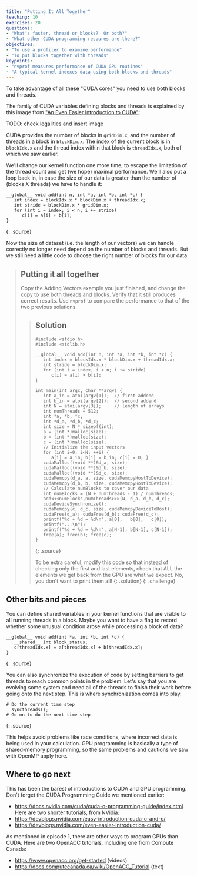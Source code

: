 ```yaml
---
title: "Putting It All Together"
teaching: 10
exercises: 20
questions:
- "What's faster, thread or blocks?  Or both?"
- "What other CUDA programming resoures are there?"
objectives:
- "To use a profiler to examine performance"
- "To put blocks together with threads"
keypoints:
- "nvprof measures performance of CUDA GPU routines"
- "A typical kernel indexes data using both blocks and threads"
---
```


To take advantage of all these "CUDA cores" you need to use both blocks and threads.

The family of CUDA variables defining blocks and threads is explained 
by this image from <a href="https://developer.nvidia.com/blog/even-easier-introduction-cuda/">
"An Even Easier Introduction to CUDA"</a>:

TODO: check legalities and insert image

CUDA provides the number of blocks in `gridDim.x`, and the number of threads in
a block in `blockDim.x`.  The index of the current block is in `blockIdx.x` and
the thread index within that block is `threadIdx.x`, both of which we saw
earlier.

We'll change our kernel function one more time, to escape the limitation of the
thread count and get (we hope) maximal performance.  We'll also put a loop back
in, in case the size of our data is greater than the number of (blocks X
threads) we have to handle it:

~~~
__global__ void add(int n, int *a, int *b, int *c) {
   int index = blockIdx.x * blockDim.x + threadIdx.x;
   int stride = blockDim.x * gridDim.x;
   for (int i = index; i < n; i += stride)
      c[i] = a[i] + b[i];
}
~~~
{: .source}

Now the size of dataset (i.e. the length of our vectors) we can handle
correctly no longer need depend on the number of blocks and threads.  But we
still need a little code to choose the right number of blocks for our data.


> ## Putting it all together
> Copy the Adding Vectors example you just finished, and change the copy to use
> both threads and blocks.  Verify that it still produces correct results.  Use
> `nvprof` to compare the performance to that of the two previous solutions.
> 
> > ## Solution
> > ~~~
> > #include <stdio.h>
> > #include <stdlib.h>
> >
> > __global__ void add(int n, int *a, int *b, int *c) {
> >    int index = blockIdx.x * blockDim.x + threadIdx.x;
> >    int stride = blockDim.x;
> >    for (int i = index; i < n; i += stride)
> >       c[i] = a[i] + b[i];
> > }
> > 
> > int main(int argc, char **argv) {
> >    int a_in = atoi(argv[1]);  // first addend
> >    int b_in = atoi(argv[2]);  // second addend
> >    int N = atoi(argv[3]);     // length of arrays
> >    int numThreads = 512;
> >    int *a, *b, *c;
> >    int *d_a, *d_b, *d_c;
> >    int size = N * sizeof(int);
> >    a = (int *)malloc(size);
> >    b = (int *)malloc(size);
> >    c = (int *)malloc(size);
> >    // Initialize the input vectors
> >    for (int i=0; i<N; ++i) {
> >       a[i] = a_in; b[i] = b_in; c[i] = 0; }
> >    cudaMalloc((void **)&d_a, size);
> >    cudaMalloc((void **)&d_b, size);
> >    cudaMalloc((void **)&d_c, size);
> >    cudaMemcpy(d_a, a, size, cudaMemcpyHostToDevice);
> >    cudaMemcpy(d_b, b, size, cudaMemcpyHostToDevice);
> >    // Calculate numBlocks to cover our data
> >    int numBlocks = (N + numThreads - 1) / numThreads;
> >    add<<<numBlocks,numThreads>>>(N, d_a, d_b, d_c);
> >    cudaDeviceSynchronize();
> >    cudaMemcpy(c, d_c, size, cudaMemcpyDeviceToHost);
> >    cudaFree(d_a); cudaFree(d_b); cudaFree(d_c);
> >    printf("%d + %d = %d\n", a[0],   b[0],   c[0]);
> >    printf("...\n");
> >    printf("%d + %d = %d\n", a[N-1], b[N-1], c[N-1]);
> >    free(a); free(b); free(c);
> > }
> > ~~~
> > {: .source}
> >
> > To be extra careful, modify this code so that instead of checking only the
> > first and last elements, check that ALL the elements we get back from the
> > GPU are what we expect.  No, you don't want to print them all!
> {: .solution}
{: .challenge}

## Other bits and pieces

You can define shared variables in your kernel functions that are visible to
all running threads in a block. Maybe you want to have a flag to record
whether some unusual condition arose while processing a block of data?

~~~
__global__ void add(int *a, int *b, int *c) {
   __shared__ int block_status;
   c[threadIdx.x] = a[threadIdx.x] + b[threadIdx.x];
}
~~~
{: .source}

You can also synchronize the execution of code by setting barriers to get
threads to reach common points in the problem. Let's say that you are evolving
some system and need all of the threads to finish their work before going onto
the next step. This is where synchronization comes into play.

~~~
# Do the current time step
__syncthreads();
# Go on to do the next time step
~~~
{: .source}

This helps avoid problems like race conditions, where incorrect data is being
used in your calculation.  GPU programming is basically a type of 
shared-memory programming, so the same problems and cautions we saw with
OpenMP apply here.

## Where to go next

This has been the barest of introductions to CUDA and GPU programming.
Don't forget the CUDA Programming Guide we mentioned earlier:
* <https://docs.nvidia.com/cuda/cuda-c-programming-guide/index.html>
Here are two shorter tutorials, from NVidia:
* <https://devblogs.nvidia.com/easy-introduction-cuda-c-and-c/>
* <https://devblogs.nvidia.com/even-easier-introduction-cuda/>

As mentioned in episode 1, there are other ways to program GPUs
than CUDA. Here are two OpenACC tutorials, including one from
Compute Canada:
* <https://www.openacc.org/get-started> (videos)
* <https://docs.computecanada.ca/wiki/OpenACC_Tutorial> (text)

